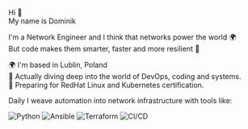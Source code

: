 
 Hi 👋  
 My name is Dominik  
  
  I'm a Network Engineer and I think that networks power the  world 🌍  
  But code makes them smarter, faster and more resilient 🚀

🌍 I'm based in Lublin, Poland  
🌱 Actually diving deep into the world of DevOps, coding and systems.  
📝 Preparing for RedHat Linux and Kubernetes certification.  

 Daily I weave automation into network infrastructure with tools like:  
 
![Python](https://img.shields.io/badge/Python-3776AB?style=for-the-badge&logo=python&logoColor=white) 
![Ansible](https://img.shields.io/badge/Ansible-EE0000?style=for-the-badge&logo=ansible&logoColor=white) 
![Terraform](https://img.shields.io/badge/Terraform-623CE4?style=for-the-badge&logo=terraform&logoColor=white) 
![CI/CD](https://img.shields.io/badge/CI%2FCD-239120?style=for-the-badge&logo=githubactions&logoColor=white) 



 







